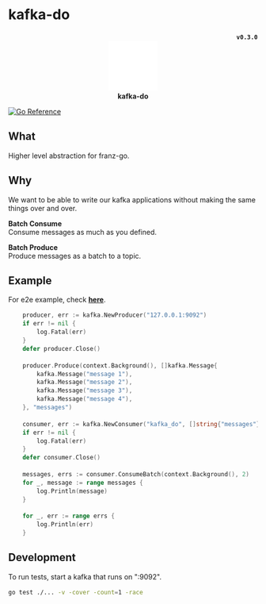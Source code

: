 # kafka-do

<div align="center">
	<div align="right">
		<strong><code>v0.3.0</code></strong>
	</div>
	<img height="100px" src="doc/seo.do.png"><br>
	<strong>kafka-do</strong>
</div>

[![Go Reference](https://pkg.go.dev/badge/github.com/teamseodo/kafka-do.svg)](https://pkg.go.dev/github.com/teamseodo/kafka-do)

## What

Higher level abstraction for franz-go. 

## Why

We want to be able to write our kafka applications without making the same things over and over.

**Batch Consume**  
Consume messages as much as you defined.

**Batch Produce**  
Produce messages as a batch to a topic.


## Example

For e2e example, check [**here**](https://github.com/teamseodo/kafka-do-example).

```go
	producer, err := kafka.NewProducer("127.0.0.1:9092")
	if err != nil {
		log.Fatal(err)
	}
	defer producer.Close()

	producer.Produce(context.Background(), []kafka.Message{
		kafka.Message("message 1"),
		kafka.Message("message 2"),
		kafka.Message("message 3"),
		kafka.Message("message 4"),
	}, "messages")

	consumer, err := kafka.NewConsumer("kafka_do", []string{"messages"}, []string{"127.0.0.1:9092"})
	if err != nil {
		log.Fatal(err)
	}
	defer consumer.Close()

	messages, errs := consumer.ConsumeBatch(context.Background(), 2)
	for _, message := range messages {
		log.Println(message)
	}

	for _, err := range errs {
		log.Println(err)
	}
```

## Development

To run tests, start a kafka that runs on ":9092".  
```sh
go test ./... -v -cover -count=1 -race
```
